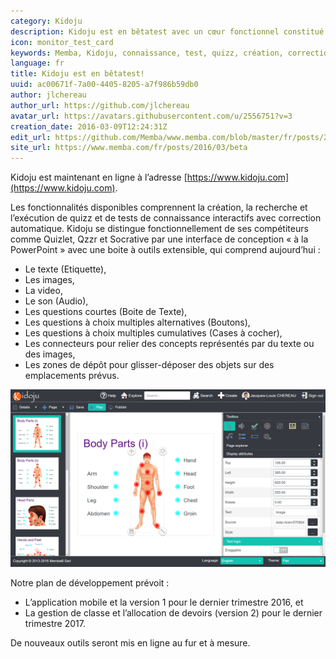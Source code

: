 ```yaml
---
category: Kidoju
description: Kidoju est en bêtatest avec un cœur fonctionnel constitué de la création, recherche et lecture de quizz et autres tests de connaissance.
icon: monitor_test_card
keywords: Memba, Kidoju, connaissance, test, quizz, création, correction, PowerPoint, Quizlet, Qzzr, Socrative, texte, audio, vidéo, image, boîte de texte, radio, bouton, case à cocher, connecter, connecteur, glisser, déposer, cible, zone  
language: fr
title: Kidoju est en bêtatest!
uuid: ac00671f-7a00-4405-8205-a7f986b59db0
author: jlchereau
author_url: https://github.com/jlchereau
avatar_url: https://avatars.githubusercontent.com/u/2556751?v=3
creation_date: 2016-03-09T12:24:31Z
edit_url: https://github.com/Memba/www.memba.com/blob/master/fr/posts/2016/beta.md
site_url: https://www.memba.com/fr/posts/2016/03/beta
---
```

Kidoju est maintenant en ligne à l’adresse [https://www.kidoju.com](https://www.kidoju.com).

Les fonctionnalités disponibles comprennent la création, la recherche et l’exécution de quizz et de tests de connaissance interactifs avec correction automatique.
Kidoju se distingue fonctionnellement de ses compétiteurs comme Quizlet, Qzzr et Socrative par une interface de conception « à la PowerPoint »
avec une boite à outils extensible, qui comprend aujourd’hui :

- Le texte (Etiquette),
- Les images,
- La video,
- Le son (Audio),
- Les questions courtes (Boite de Texte),
- Les questions à choix multiples alternatives (Boutons),
- Les questions à choix multiples cumulatives (Cases à cocher),
- Les connecteurs pour relier des concepts représentés par du texte ou des images,
- Les zones de dépôt pour glisser-déposer des objets sur des emplacements prévus.

![Kidoju est en bêtatest!](https://raw.githubusercontent.com/Memba/www.memba.com/master/fr/posts/2016/beta.png)

Notre plan de développement prévoit :

- L’application mobile et la version 1 pour le dernier trimestre 2016, et
- La gestion de classe et l’allocation de devoirs (version 2) pour le dernier trimestre 2017.

De nouveaux outils seront mis en ligne au fur et à mesure.
